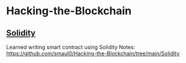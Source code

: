 # Hacking-the-Blockchain

## [Solidity](https://github.com/smaul0/Hacking-the-Blockchain/tree/main/Solidity)
Learned writing smart contract using Solidity
Notes: https://github.com/smaul0/Hacking-the-Blockchain/tree/main/Solidity

